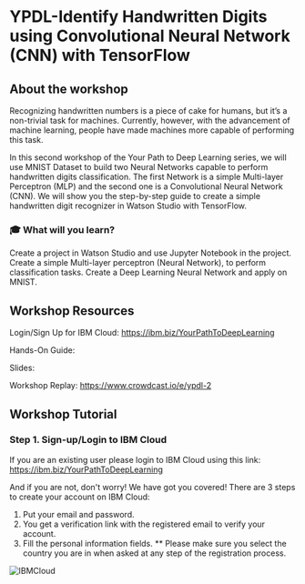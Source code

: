 # YPDL-Identify Handwritten Digits using Convolutional Neural Network (CNN) with TensorFlow

## About the workshop

Recognizing handwritten numbers is a piece of cake for humans, but it’s a non-trivial task for machines. Currently, however, with the advancement of machine learning, people have made machines more capable of performing this task.

In this second workshop of the Your Path to Deep Learning series, we will use MNIST Dataset to build two Neural Networks capable to perform handwritten digits classification. The first Network is a simple Multi-layer Perceptron (MLP) and the second one is a Convolutional Neural Network (CNN). We will show you the step-by-step guide to create a simple handwritten digit recognizer in Watson Studio with TensorFlow.

### 🎓 What will you learn?

Create a project in Watson Studio and use Jupyter Notebook in the project.
Create a simple Multi-layer perceptron (Neural Network), to perform classification tasks.
Create a Deep Learning Neural Network and apply on MNIST.


## Workshop Resources

Login/Sign Up for IBM Cloud: https://ibm.biz/YourPathToDeepLearning

Hands-On Guide: 

Slides: 

Workshop Replay: https://www.crowdcast.io/e/ypdl-2

## Workshop Tutorial

### Step 1. Sign-up/Login to IBM Cloud

If you are an existing user please login to IBM Cloud using this link: https://ibm.biz/YourPathToDeepLearning

And if you are not, don't worry! We have got you covered! There are 3 steps to create your account on IBM Cloud: 
1. Put your email and password. 
2. You get a verification link with the registered email to verify your account. 
3. Fill the personal information fields. 
** Please make sure you select the country you are in when asked at any step of the registration process.

![IBMCloud](https://user-images.githubusercontent.com/15332386/120156441-0769d980-c203-11eb-8cb3-29f4a8d5616a.png)
